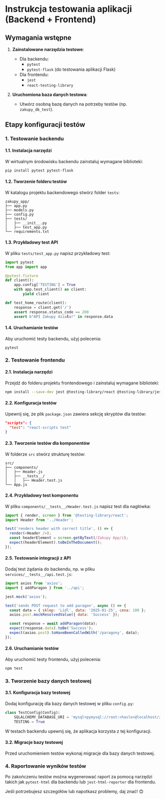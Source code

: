 # Instrukcja testowania aplikacji (Backend + Frontend)

## Wymagania wstępne

1. **Zainstalowane narzędzia testowe**:
   - Dla backendu:
     - `pytest`
     - `pytest-flask` (do testowania aplikacji Flask)
   - Dla frontendu:
     - `jest`
     - `react-testing-library`

2. **Uruchomiona baza danych testowa**:
   - Utwórz osobną bazę danych na potrzeby testów (np. `zakupy_db_test`).

## Etapy konfiguracji testów

### 1. Testowanie backendu

#### 1.1. Instalacja narzędzi

W wirtualnym środowisku backendu zainstaluj wymagane biblioteki:

```bash
pip install pytest pytest-flask
```

#### 1.2. Tworzenie folderu testów

W katalogu projektu backendowego stwórz folder `tests`:

```plaintext
zakupy_app/
├── app.py
├── models.py
├── config.py
├── tests/
│   ├── __init__.py
│   ├── test_app.py
└── requirements.txt
```

#### 1.3. Przykładowy test API

W pliku `tests/test_app.py` napisz przykładowy test:

```python
import pytest
from app import app

@pytest.fixture
def client():
    app.config['TESTING'] = True
    with app.test_client() as client:
        yield client

def test_home_route(client):
    response = client.get('/')
    assert response.status_code == 200
    assert b"API Zakupy działa!" in response.data
```

#### 1.4. Uruchamianie testów

Aby uruchomić testy backendu, użyj polecenia:

```bash
pytest
```

### 2. Testowanie frontendu

#### 2.1. Instalacja narzędzi

Przejdź do folderu projektu frontendowego i zainstaluj wymagane biblioteki:

```bash
npm install --save-dev jest @testing-library/react @testing-library/jest-dom
```

#### 2.2. Konfiguracja testów

Upewnij się, że plik `package.json` zawiera sekcję skryptów dla testów:

```json
"scripts": {
  "test": "react-scripts test"
}
```

#### 2.3. Tworzenie testów dla komponentów

W folderze `src` stwórz strukturę testów:

```plaintext
src/
├── components/
│   ├── Header.js
│   ├── __tests__/
│   │   ├── Header.test.js
└── App.js
```

#### 2.4. Przykładowy test komponentu

W pliku `components/__tests__/Header.test.js` napisz test dla nagłówka:

```javascript
import { render, screen } from '@testing-library/react';
import Header from '../Header';

test('renders header with correct title', () => {
  render(<Header />);
  const headerElement = screen.getByText(/Zakupy App/i);
  expect(headerElement).toBeInTheDocument();
});
```

#### 2.5. Testowanie integracji z API

Dodaj test żądania do backendu, np. w pliku `services/__tests__/api.test.js`:

```javascript
import axios from 'axios';
import { addParagon } from '../api';

jest.mock('axios');

test('sends POST request to add paragon', async () => {
  const data = { sklep: 'Lidl', data: '2025-01-25', cena: 100 };
  axios.post.mockResolvedValue({ data: 'Success' });

  const response = await addParagon(data);
  expect(response.data).toBe('Success');
  expect(axios.post).toHaveBeenCalledWith('/paragony', data);
});
```

#### 2.6. Uruchamianie testów

Aby uruchomić testy frontendu, użyj polecenia:

```bash
npm test
```

### 3. Tworzenie bazy danych testowej

#### 3.1. Konfiguracja bazy testowej

Dodaj konfigurację dla bazy danych testowej w pliku `config.py`:

```python
class TestConfig(Config):
    SQLALCHEMY_DATABASE_URI = 'mysql+pymysql://root:<haslo>@localhost/zakupy_db_test'
    TESTING = True
```

W testach backendu upewnij się, że aplikacja korzysta z tej konfiguracji.

#### 3.2. Migracje bazy testowej

Przed uruchomieniem testów wykonaj migracje dla bazy danych testowej.

### 4. Raportowanie wyników testów

Po zakończeniu testów można wygenerować raport za pomocą narzędzi takich jak `pytest-html` dla backendu lub `jest-html-reporter` dla frontendu.

Jeśli potrzebujesz szczegółów lub napotkasz problemy, daj znać! 😊

